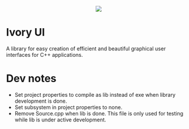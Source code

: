 <p align="center">
   <img src="https://user-images.githubusercontent.com/49065176/185808557-cc4c17e7-d560-4a7f-9955-a1eb163319fd.png">
</p>

 # Ivory UI
 A library for easy creation of efficient and beautiful graphical user interfaces for C++ applications. 

# Dev notes
- Set project properties to compile as lib instead of exe when library development is done.
- Set subsystem in project properties to none. 
- Remove Source.cpp when lib is done. This file is only used for testing while lib is under active development.  